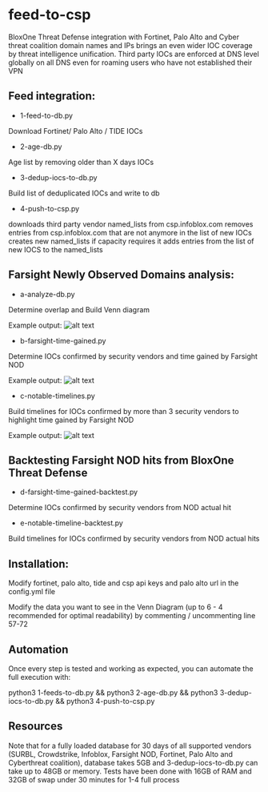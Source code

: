 # feed-to-csp
BloxOne Threat Defense integration with Fortinet, Palo Alto and Cyber threat coalition domain names and IPs brings an even wider IOC coverage by threat intelligence unification. Third party IOCs are enforced at DNS level globally on all DNS even for roaming users who have not established their VPN


## Feed integration:

* 1-feed-to-db.py

Download Fortinet/ Palo Alto / TIDE IOCs

* 2-age-db.py

Age list by removing older than X days IOCs

* 3-dedup-iocs-to-db.py

Build list of deduplicated IOCs and write to db

* 4-push-to-csp.py

downloads third party vendor named_lists from csp.infoblox.com
removes entries from csp.infoblox.com that are not anymore in the list of new IOCs
creates new named_lists if capacity requires it
adds entries from the list of new IOCS to the named_lists

## Farsight Newly Observed Domains analysis:

* a-analyze-db.py

Determine overlap and Build Venn diagram

Example output:
![alt text](https://github.com/njeanselme/feed-to-csp/blob/master/images/Vendor%20IOC%20overlap%201.png?raw=true)


* b-farsight-time-gained.py

Determine IOCs confirmed by security vendors and time gained by Farsight NOD

Example output:
![alt text](https://github.com/njeanselme/feed-to-csp/blob/master/images/Delay%20from%20newly%20observed%20domain%20to%20malicious%20reputation.png?raw=true)

* c-notable-timelines.py

Build timelines for IOCs confirmed by more than 3 security vendors to highlight time gained by Farsight NOD

Example output:
![alt text](https://github.com/njeanselme/feed-to-csp/blob/master/images/detection%20timeline.png?raw=true)


## Backtesting Farsight NOD hits from BloxOne Threat Defense

* d-farsight-time-gained-backtest.py

Determine IOCs confirmed by security vendors from NOD actual hit

* e-notable-timeline-backtest.py

Build timelines for IOCs confirmed by security vendors from NOD actual hits


## Installation:

Modify fortinet, palo alto, tide and csp api keys and palo alto url in the config.yml file

Modify the data you want to see in the Venn Diagram (up to 6 - 4 recommended for optimal readability) by commenting / uncommenting line 57-72

## Automation
Once every step is tested and working as expected, you can automate the full execution with:

python3 1-feeds-to-db.py && python3 2-age-db.py && python3 3-dedup-iocs-to-db.py && python3 4-push-to-csp.py 

## Resources
Note that for a fully loaded database for 30 days of all supported vendors (SURBL, Crowdstrike, Infoblox, Farsight NOD, Fortinet, Palo Alto and Cyberthreat coalition), database takes 5GB and 3-dedup-iocs-to-db.py can take up to 48GB or memory. Tests have been done with 16GB of RAM and 32GB of swap under 30 minutes for 1-4 full process

